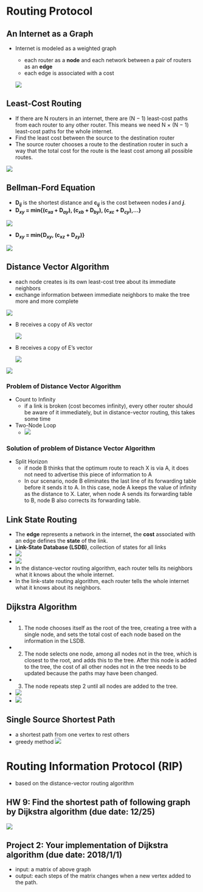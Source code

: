 # Routing Protocol

## An Internet as a Graph
- Internet is modeled as a weighted graph
  - each router as a __node__ and each network between a pair of routers as an __edge__
  - each edge is associated with a cost
  
  ![](fig/weight-graph.png)

## Least-Cost Routing
- If there are N routers in an internet, there are (N − 1) least-cost paths from each router to any other router. This means we need N × (N − 1) least-cost paths for the whole internet.
- Find the least cost between the source to the destination router
- The source router chooses a route to the destination router in such a way that the total cost for the route is the least cost among all possible routes. 

![](fig/Least-Cost-Tree.png)

## Bellman-Ford Equation
  - __D<sub>_ij_</sub>__ is the shortest distance and __c<sub>_ij_</sub>__ is the cost between nodes ___i___ and ___j___.
- __D<sub>_xy_</sub> = min{(c<sub>_xa_</sub> + D<sub>_ay_</sub>), (c<sub>_xb_</sub> + D<sub>_by_</sub>), (c<sub>_xc_</sub> + D<sub>_cy_</sub>),...}__

![](fig/Bellman-Ford-a.png)

- __D<sub>_xy_</sub> = min{D<sub>_xy_</sub>, (c<sub>_xz_</sub> + D<sub>_zy_</sub>)}__

![](fig/Bellman-Ford-b.png)

## Distance Vector Algorithm
- each node creates is its own least-cost tree about its immediate neighbors
- exchange information between immediate neighbors to make the tree more and more complete

![](fig/distance-vector.png)

- B receives a copy of A’s vector

  ![](fig/DV-update-1.png)

- B receives a copy of E’s vector

  ![](fig/DV-update-2.png)

![](fig/DVR-algo.png)

### Problem of Distance Vector Algorithm
- Count to Infinity
  - if a link is broken (cost becomes infinity), every other router should be aware of it immediately, but in distance-vector routing, this takes some time
- Two-Node Loop
  - ![](fig/Two-Node-Loop.png)

### Solution of problem of Distance Vector Algorithm
- Split Horizon
  - if node B thinks that the optimum route to reach X is via A, it does not need to advertise this piece of information to A
  - In our scenario, node B eliminates the last line of its forwarding table before it sends it to A. In this case, node A keeps the value of infinity as the distance to X. Later, when node A sends its forwarding table to B, node B also corrects its forwarding table.

## Link State Routing
- The __edge__ represents a network in the internet, the __cost__ associated with an edge defines the __state__ of the link.
- __Link-State Database (LSDB)__, collection of states for all links
- ![](fig/LSDB.png)
- ![](fig/build-LSDB.png)
- In the distance-vector routing algorithm, each router tells its neighbors what it knows about the whole internet.
- In the link-state routing algorithm, each router tells the whole internet what it knows about its neighbors.

## Dijkstra Algorithm
- 1. The node chooses itself as the root of the tree, creating a tree with a single node, and sets the total cost of each node based on the information in the LSDB.
- 2. The node selects one node, among all nodes not in the tree, which is closest to the root, and adds this to the tree. After this node is added to the tree, the cost of all other nodes not in the tree needs to be updated because the paths may have been changed.
- 3. The node repeats step 2 until all nodes are added to the tree.
- ![](fig/Dijkstra-1.png)
- ![](fig/Dijkstra-algo.png)

## Single Source Shortest Path
- a shortest path from one vertex to rest others
- greedy method
![](fig/Dijkstra-2.png)

# Routing Information Protocol (RIP) 
- based on the distance-vector routing algorithm 


## HW 9: Find the shortest path of following graph by Dijkstra algorithm (due date: 12/25)
![](fig/Dijkstra-hw.png)
## Project 2: Your implementation of Dijkstra algorithm (due date: 2018/1/1)
- input: a matrix of above graph
- output: each steps of the matrix changes when a new vertex added to the path.
